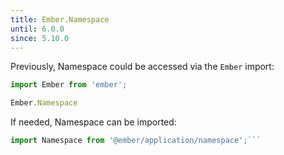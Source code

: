 ```yaml
---
title: Ember.Namespace
until: 6.0.0
since: 5.10.0
---
```



Previously, Namespace could be accessed via the `Ember` import:
```js
import Ember from 'ember';

Ember.Namespace
```

 If needed, Namespace can be imported:
```js
import Namespace from '@ember/application/namespace';```

